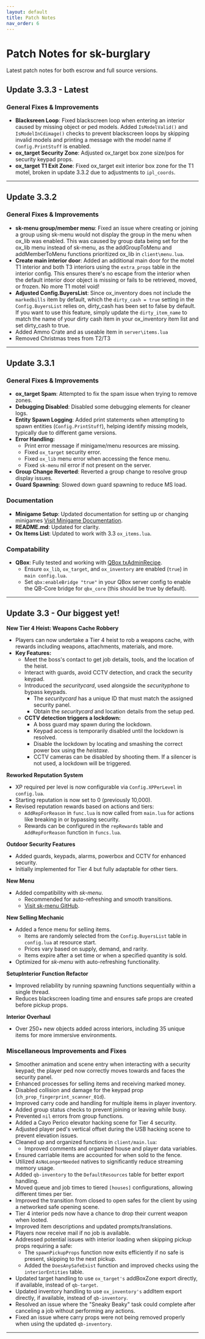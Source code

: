 ```yaml
---
layout: default
title: Patch Notes
nav_order: 6
---
```


# Patch Notes for sk-burglary

Latest patch notes for both escrow and full source versions.

## **Update 3.3.3 - Latest**

### **General Fixes & Improvements**  
- **Blacksreen Loop**: Fixed blackscreen loop when entering an interior caused by missing object or ped models. Added `IsModelValid()` and `IsModelInCdimage()` checks to prevent blackscreen loops by skipping invalid models and printing a message with the model name if `Config.PrintStuff` is enabled.
- **ox_target Security Zone**: Adjusted ox_target box zone size/pos for security keypad props.
- **ox_target T1 Exit Zone**: Fixed ox_target exit interior box zone for the T1 motel, broken in update 3.3.2 due to adjustments to `ipl_coords`.

---

## **Update 3.3.2**

### **General Fixes & Improvements**  
- **sk-menu group/member menu**: Fixed an issue where creating or joining a group using sk-menu would not display the group in the menu when ox_lib was enabled. This was caused by group data being set for the ox_lib menu instead of sk-menu, as the addGroupToMenu and addMemberToMenu functions prioritized ox_lib in `client\menu.lua`.
- **Create main interior door**: Added an additional main door for the motel T1 interior and both T3 interiors using the `extra_props` table in the interior config. This ensures there's no escape from the interior when the default interior door object is missing or fails to be retrieved, moved, or frozen. No more T1 motel void!
- **Adjusted Config.BuyersList**: Since ox_inventory does not include the `markedbills` item by default, which the `dirty_cash = true` setting in the `Config.BuyersList` relies on, dirty_cash has been set to false by default. If you want to use this feature, simply update the `dirty_item_name` to match the name of your dirty cash item in your ox_inventory item list and set dirty_cash to true.
- Added Ammo Crate and  as useable item in `server\items.lua`
- Removed Christmas trees from T2/T3

---

## **Update 3.3.1**

### **General Fixes & Improvements**  
- **ox_target Spam**: Attempted to fix the spam issue when trying to remove zones.  
- **Debugging Disabled**: Disabled some debugging elements for cleaner logs.  
- **Entity Spawn Logging**: Added print statements when attempting to spawn entities (`Config.PrintStuff`), helping identify missing models, typically due to different game versions.  
- **Error Handling:**  
  - Print error message if minigame/menu resources are missing.  
  - Fixed `ox_target` security error.  
  - Fixed `ox_lib` menu error when accessing the fence menu.  
  - Fixed `sk-menu` nil error if not present on the server.
- **Group Change Reverted**: Reverted a group change to resolve group display issues.  
- **Guard Spawning**: Slowed down guard spawning to reduce MS load.  

### **Documentation**  
- **Minigame Setup**: Updated documentation for setting up or changing minigames [Visit Minigame Documentation](https://mknzz.github.io/burglary-docs/tier_config.html#setting-up-a-new-minigame).
- **README.md**: Updated for clarity.
- **Ox Items List**: Updated to work with 3.3 `ox_items.lua`.

### **Compatability**  
- **QBox**: Fully tested and working with [QBox txAdminRecipe](https://github.com/Qbox-project/txAdminRecipe/blob/main/qbox.yaml).  
  - Ensure `ox_lib`, `ox_target`, and `ox_inventory` are enabled (`true`) in `main config.lua`.  
  - Set `qbx:enableBridge "true"` in your QBox server config to enable the QB-Core bridge for `qbx_core` (this should be true by default).

---

## **Update 3.3** - Our biggest yet!

**New Tier 4 Heist: Weapons Cache Robbery**  
- Players can now undertake a Tier 4 heist to rob a weapons cache, with rewards including weapons, attachments, materials, and more.  
- **Key Features:**  
  - Meet the boss's contact to get job details, tools, and the location of the heist.  
  - Interact with guards, avoid CCTV detection, and crack the security keypad.  
  - Introduced the *securitycard*, used alongside the *securityphone* to bypass keypads.  
    - The *securitycard* has a unique ID that must match the assigned security panel.  
    - Obtain the *securitycard* and location details from the setup ped.  
  - **CCTV detection triggers a lockdown:**  
    - A boss guard may spawn during the lockdown.  
    - Keypad access is temporarily disabled until the lockdown is resolved.  
    - Disable the lockdown by locating and smashing the correct power box using the *heistaxe*.
    - CCTV cameras can be disabled by shooting them. If a silencer is not used, a lockdown will be triggered.

**Reworked Reputation System**  
- XP required per level is now configurable via `Config.XPPerLevel` in `config.lua`.  
- Starting reputation is now set to 0 (previously 10,000).
- Revised reputation rewards based on actions and tiers:  
  - `AddRepForReason` in `func.lua` is now called from `main.lua` for actions like breaking in or bypassing security.  
  - Rewards can be configured in the `repRewards` table and `AddRepForReason` function in `funcs.lua`.  

**Outdoor Security Features**  
- Added guards, keypads, alarms, powerbox and CCTV for enhanced security.  
- Initially implemented for Tier 4 but fully adaptable for other tiers.

**New Menu**  
- Added compatibility with *sk-menu*.  
  - Recommended for auto-refreshing and smooth transitions.  
  - [Visit sk-menu GitHub](https://github.com/mknzz/sk-menu).

**New Selling Mechanic**  
- Added a fence menu for selling items.  
  - Items are randomly selected from the `Config.BuyersList` table in `config.lua` at resource start.  
  - Prices vary based on supply, demand, and rarity.  
  - Items expire after a set time or when a specified quantity is sold.  
- Optimized for *sk-menu* with auto-refreshing functionality.  

**SetupInterior Function Refactor**  
- Improved reliability by running spawning functions sequentially within a single thread.  
- Reduces blackscreen loading time and ensures safe props are created before pickup props.  

**Interior Overhaul**  
- Over 250+ new objects added across interiors, including 35 unique items for more immersive environments.  

### **Miscellaneous Improvements and Fixes**  
- Smoother animation and scene entry when interacting with a security keypad; the player ped now correctly moves towards and faces the security panel.  
- Enhanced processes for selling items and receiving marked money.  
- Disabled collision and damage for the keypad prop (`ch_prop_fingerprint_scanner_01d`).  
- Improved carry code and handling for multiple items in player inventory.  
- Added group status checks to prevent joining or leaving while busy.  
- Prevented `nil` errors from group functions.  
- Added a Cayo Perico elevator hacking scene for Tier 4 security.  
- Adjusted player ped's vertical offset during the USB hacking scene to prevent elevation issues.  
- Cleaned up and organized functions in `client/main.lua`:  
  - Improved comments and organized house and player data variables.  
- Ensured carriable items are accounted for when sold to the fence.  
- Utilized `AsNoLongerNeeded` natives to significantly reduce streaming memory usage.  
- Added `qb-inventory` to the `DefaultResources` table for better export handling.  
- Moved queue and job times to tiered `[houses]` configurations, allowing different times per tier.  
- Improved the transition from closed to open safes for the client by using a networked safe opening scene.  
- Tier 4 interior peds now have a chance to drop their current weapon when looted.  
- Improved item descriptions and updated prompts/translations.  
- Players now receive mail if no job is available.  
- Addressed potential issues with interior loading when skipping pickup props requiring a safe:  
  - The `spawnPickupProps` function now exits efficiently if no safe is present, skipping to the next pickup.  
  - Added the `DoesAnySafeExist` function and improved checks using the `interiorEntities` table.
- Updated target handling to use `ox_target's` addBoxZone export directly, if available, instead of `qb-target`.
- Updated inventory handling to use `ox_inventory's` addItem export directly, if available, instead of `qb-inventory`.
- Resolved an issue where the "Sneaky Beaky" task could complete after canceling a job without performing any actions.
- Fixed an issue where carry props were not being removed properly when using the updated `qb-inventory`.

---
